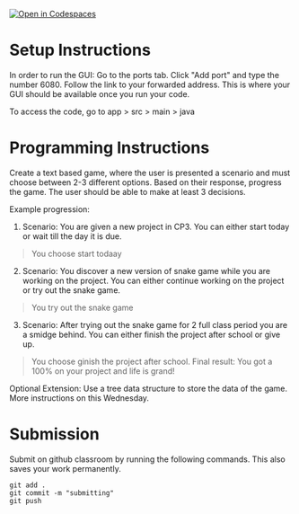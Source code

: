 [![Open in Codespaces](https://classroom.github.com/assets/launch-codespace-2972f46106e565e64193e422d61a12cf1da4916b45550586e14ef0a7c637dd04.svg)](https://classroom.github.com/open-in-codespaces?assignment_repo_id=20635640)
# Setup Instructions
In order to run the GUI:
Go to the ports tab. Click "Add port" and type the number 6080.
Follow the link to your forwarded address. This is where your GUI should be available once you run your code.

To access the code, go to app > src > main > java


# Programming Instructions

Create a text based game, where the user is presented a scenario and must choose between 2-3 different options. Based on their response, progress the game. The user should be able to make at least 3 decisions. 

Example progression:

1. Scenario: You are given a new project in CP3. You can either start today or wait till the day it is due. 
> You choose start todaay
2. Scenario: You discover a new version of snake game while you are working on the project. You can either continue working on the project or try out the snake game. 
>You try out the snake game
3. Scenario: After trying out the snake game for 2 full class period you are a smidge behind. You can either finish the project after school or give up. 
> You choose ginish the project after school.
Final result: You got a 100% on your project and life is grand!


Optional Extension: Use a tree data structure to store the data of the game. More instructions on this Wednesday. 


# Submission
 Submit on github classroom by running the following commands. This also saves your work permanently.

```
git add . 
git commit -m "submitting"
git push
```
